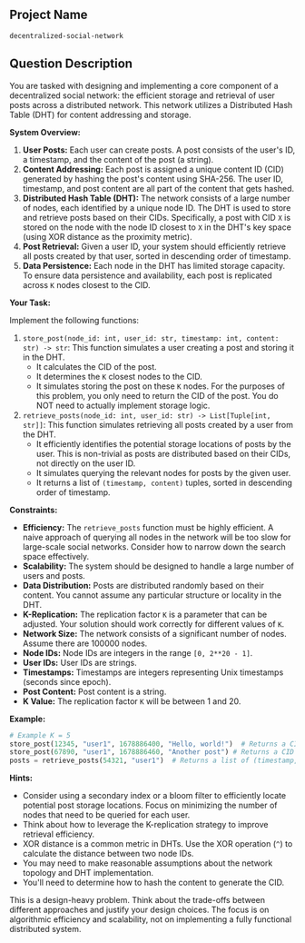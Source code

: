 ## Project Name

```
decentralized-social-network
```

## Question Description

You are tasked with designing and implementing a core component of a decentralized social network: the efficient storage and retrieval of user posts across a distributed network.  This network utilizes a Distributed Hash Table (DHT) for content addressing and storage.

**System Overview:**

1.  **User Posts:** Each user can create posts. A post consists of the user's ID, a timestamp, and the content of the post (a string).
2.  **Content Addressing:** Each post is assigned a unique content ID (CID) generated by hashing the post's content using SHA-256. The user ID, timestamp, and post content are all part of the content that gets hashed.
3.  **Distributed Hash Table (DHT):** The network consists of a large number of nodes, each identified by a unique node ID. The DHT is used to store and retrieve posts based on their CIDs. Specifically, a post with CID `X` is stored on the node with the node ID closest to `X` in the DHT's key space (using XOR distance as the proximity metric).
4.  **Post Retrieval:** Given a user ID, your system should efficiently retrieve all posts created by that user, sorted in descending order of timestamp.
5.  **Data Persistence:**  Each node in the DHT has limited storage capacity.  To ensure data persistence and availability, each post is replicated across `K` nodes closest to the CID.

**Your Task:**

Implement the following functions:

1.  `store_post(node_id: int, user_id: str, timestamp: int, content: str) -> str`: This function simulates a user creating a post and storing it in the DHT.
    *   It calculates the CID of the post.
    *   It determines the `K` closest nodes to the CID.
    *   It simulates storing the post on these `K` nodes.  For the purposes of this problem, you only need to return the CID of the post. You do NOT need to actually implement storage logic.
2.  `retrieve_posts(node_id: int, user_id: str) -> List[Tuple[int, str]]`: This function simulates retrieving all posts created by a user from the DHT.
    *   It efficiently identifies the potential storage locations of posts by the user.  This is non-trivial as posts are distributed based on their CIDs, not directly on the user ID.
    *   It simulates querying the relevant nodes for posts by the given user.
    *   It returns a list of `(timestamp, content)` tuples, sorted in descending order of timestamp.

**Constraints:**

*   **Efficiency:** The `retrieve_posts` function must be highly efficient. A naive approach of querying all nodes in the network will be too slow for large-scale social networks. Consider how to narrow down the search space effectively.
*   **Scalability:**  The system should be designed to handle a large number of users and posts.
*   **Data Distribution:**  Posts are distributed randomly based on their content.  You cannot assume any particular structure or locality in the DHT.
*   **K-Replication:** The replication factor `K` is a parameter that can be adjusted. Your solution should work correctly for different values of `K`.
*   **Network Size:** The network consists of a significant number of nodes. Assume there are 100000 nodes.
*   **Node IDs:** Node IDs are integers in the range `[0, 2**20 - 1]`.
*   **User IDs:** User IDs are strings.
*   **Timestamps:** Timestamps are integers representing Unix timestamps (seconds since epoch).
*   **Post Content:** Post content is a string.
*   **K Value:** The replication factor `K` will be between 1 and 20.

**Example:**

```python
# Example K = 5
store_post(12345, "user1", 1678886400, "Hello, world!")  # Returns a CID (e.g., "a1b2c3d4...")
store_post(67890, "user1", 1678886460, "Another post") # Returns a CID
posts = retrieve_posts(54321, "user1")  # Returns a list of (timestamp, content) tuples for user1, sorted by timestamp in descending order.
```

**Hints:**

*   Consider using a secondary index or a bloom filter to efficiently locate potential post storage locations.  Focus on minimizing the number of nodes that need to be queried for each user.
*   Think about how to leverage the K-replication strategy to improve retrieval efficiency.
*   XOR distance is a common metric in DHTs. Use the XOR operation (`^`) to calculate the distance between two node IDs.
*   You may need to make reasonable assumptions about the network topology and DHT implementation.
*   You'll need to determine how to hash the content to generate the CID.

This is a design-heavy problem.  Think about the trade-offs between different approaches and justify your design choices.  The focus is on algorithmic efficiency and scalability, not on implementing a fully functional distributed system.

